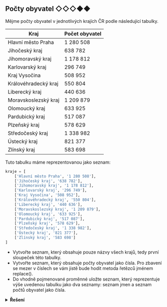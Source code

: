## Počty obyvatel ◇◇◇◆◆

Mějme počty obyvatel v jednotlivých krajích ČR podle následující tabulky.

| Kraj                 | Počet obyvatel |
|----------------------|----------------|
| Hlavní město Praha   | 1 280 508      |
| Jihočeský kraj       | 638 782        |
| Jihomoravský kraj    | 1 178 812      |
| Karlovarský kraj     | 296 749        |
| Kraj Vysočina        | 508 952        |
| Královéhradecký kraj | 550 804        |
| Liberecký kraj       | 440 636        |
| Moravskoslezský kraj | 1 209 879      |
| Olomoucký kraj       | 633 925        |
| Pardubický kraj      | 517 087        |
| Plzeňský kraj        | 578 629        |
| Středočeský kraj     | 1 338 982      |
| Ústecký kraj         | 821 377        |
| Zlínský kraj         | 583 698        |

Tuto tabulku máme reprezentovanou jako seznam:

```python
kraje = [
    ['Hlavní město Praha', '1 280 508'],
    ['Jihočeský kraj', '638 782'],
    ['Jihomoravský kraj', '1 178 812'],
    ['Karlovarský kraj', '296 749'],
    ['Kraj Vysočina', '508 952'],
    ['Královéhradecký kraj', '550 804'],
    ['Liberecký kraj', '440 636'],
    ['Moravskoslezský kraj', '1 209 879'],
    ['Olomoucký kraj', '633 925'],
    ['Pardubický kraj', '517 087'],
    ['Plzeňský kraj', '578 629'],
    ['Středočeský kraj', '1 338 982'],
    ['Ústecký kraj', '821 377'],
    ['Zlínský kraj', '583 698']
]
```

- Vytvořte seznam, který obsahuje pouze názvy všech krajů, tedy první sloupeček této tabulky.
- Vytvořte seznam, který obsahuje počty obyvatel jako čísla. Pro zbavení se mezer v číslech se vám jistě bude hodit
  metoda řetězců jménem replace().
- Do vhodně pojmenované proměnné uložte seznam, který reprezentuje výše uvedenou tabulku jako dva seznamy: seznam jmen a
  seznam počtů obyvatel jako čísla.

<details>
<summary><b>Řešení</b></summary>


```python
nazvy = [kraj[0] for kraj in kraje]
obyvatele = [int(kraj[-1].replace(' ', '')) for kraj in kraje]

jmena_a_pocty = [
  [kraj[0] for kraj in kraje],
  [int(kraj[-1].replace(' ', '')) for kraj in kraje],
]
```

</details>
